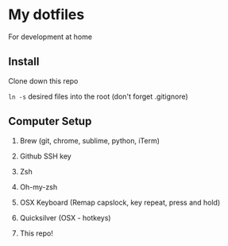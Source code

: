 # My dotfiles

For development at home

## Install

Clone down this repo

`ln -s` desired files into the root (don't forget .gitignore)

## Computer Setup 

1. Brew (git, chrome, sublime, python, iTerm)

2. Github SSH key

3. Zsh

4. Oh-my-zsh

5. OSX Keyboard (Remap capslock, key repeat, press and hold)

6. Quicksilver (OSX - hotkeys)

7. This repo!